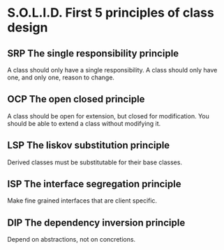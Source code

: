 # S.O.L.I.D. First 5 principles of class design


## SRP The single responsibility principle
A class should only have a single responsibility.
A class should only have one, and only one,  reason to change.

## OCP The open closed principle
A class should be open for extension, but closed for modification. You should be 
able to extend a class without modifying it.

## LSP The liskov substitution principle
Derived classes must be substitutable for their base classes.

## ISP The interface segregation principle
Make fine grained interfaces that are client specific.

## DIP The dependency inversion principle
Depend on abstractions, not on concretions.



